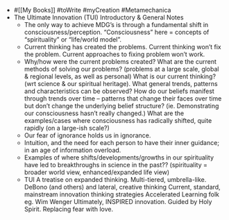 - #[[My Books]] #toWrite #myCreation #Metamechanica
- The Ultimate Innovation (TUI)
  Introductory & General Notes
	- The only way to achieve MDG’s is through a fundamental shift in consciousness/perception. “Consciousness” here = concepts of “spirituality” or “life/world model”.
	- Current thinking has created the problems. Current thinking won’t fix the problem. Current approaches to fixing problem won’t work.
	- Why/how were the current problems created?
	  What are the current methods of solving our problems?
	  (problems at a large scale, global & regional levels, as well as personal)
	  What is our current thinking? (wrt science & our spiritual heritage). What general trends, patterns and characteristics can be observed?
	  How do our beliefs manifest through trends over time – patterns that change their faces over time but don’t change the underlying belief structure? (ie. Demonstrating our consciousness hasn’t really changed.)
	  What are the examples/cases where consciousness has radically shifted, quite rapidly (on a large-ish scale?)
	- Our fear of ignorance holds us in ignorance.
	- Intuition, and the need for each person to have their inner guidance; in an age of information overload.
	- Examples of where shifts/developments/growths in our spirituality have led to breakthroughs in science in the past?? (spirituality = broader world view, enhanced/expanded life view)
	- TUI
	  A treatise on expanded thinking.
	  Multi-tiered, umbrella-like.
	  DeBono (and others) and lateral, creative thinking
	  Current, standard, mainstream innovation thinking strategies
	  Accelerated Learning folk eg. Wim Wenger
	  Ultimately, INSPIRED innovation. Guided by Holy Spirit. Replacing fear with love.